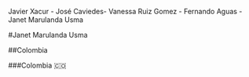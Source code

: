 Javier Xacur - José Caviedes- Vanessa Ruiz Gomez - Fernando Aguas - Janet Marulanda Usma

#Janet Marulanda Usma

##Colombia

###Colombia :colombia:
